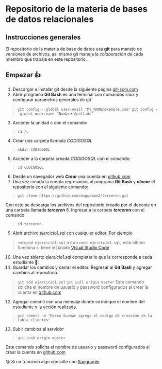 # Repositorio de la materia de bases de datos relacionales
## Instrucciones generales
El repositorio de la materia de base de datos usa **git** para manejo de versiones de archivos, asi mismo git maneja la *colaboración* de cada miembro que trabaja en este repositorio.
## Empezar :+1:
1. Descargar e instalar git desde la siguiente página [git-scm.com](https://git-scm.com/download/win) 
2. Abrir programa **Git Bash** es una terminal con comandos linux y configurar parametros generales de git
  > ```git config --global user.email "MY_NAME@example.com"```
  > ```git config --global user.name "Nombre Apellido"```
3. Acceder  la unidad c con el comando:     
  >```cd /c```
4. Crear una carpeta llamada *CODIGOSQL*
  > ```mkdir CODIGOSQL```
5. Acceder a la carpeta creada *CODIGOSQL* con el comando:
  > ```cd CODIGOSQL```
6. Desde un navegador web ***Crear*** una cuenta en [github.com](https://github.com) 
7. Una vez creada la cuenta regresamos al programa **Git Bash** y ***clonar*** el repositorio con el siguiente comando: 
  > ```git clone https://github.com/maguaman2/terceron.git```
  
  Con esto se descarga los archivos del repositorio creado por el docente en una carpeta llamada  ***terceron***
8. Ingresar a la carpeta ***terceron*** con el comando 
  > ```cd terceron```
9. Abrir archivo *ejercicio1.sql* con cualquier editor. Por ejemplo 
  > ```notepad ejercicio1.sql``` o con ```code ejercicio1.sql```, este último funciona si tiene instalado  [Visual Studio Code](https://code.visualstudio.com/download)
10. Una vez abierto *ejercicio1.sql* completar lo que le corresponde a cada estudiante :boy::
11. Guardar los cambios y cerrar el editor. Regresar al **Git Bash** y agregar cambios al repositorio.
  > ```git add ejercicio1.sql```
  > ```git pull origin master```
  Este comando solicita el nombre de usuario y password configurados al crear la cuenta en [github.com](https://github.com) 
12. Agregar commit con una mensaje donde se indique el nombre del estudiante y la acción realizada.
  > ```git commit -m "Marco Guaman agrega el codigo de creacion de la tabla clientes"```
13. Subir cambios al servidor
  > ```git push origin master``` 
  
  Este comando solicita el nombre de usuario y password configurados al crear la cuenta en [github.com](https://github.com) 

:weary:  Si no funciona algo consulte con [Sangoogle](https://google.com) 
